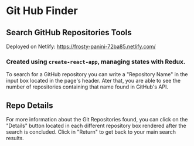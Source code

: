 # Git Hub Finder

## Search GitHub Repositories Tools

Deployed on Netlify: https://frosty-panini-72ba85.netlify.com/

### Created using ```create-react-app```, managing states with Redux. 

To search for a GitHub repository you can write a "Repository Name" in the input box located in the page's header. 
Ater that, you are able to see the number of repositories containing that name found in GitHub's API.

## Repo Details

For more information about the Git Repositories found, you can click on the "Details" button located in each different repository box rendered after the search is concluded. Click in "Return" to get back to your main search results. 